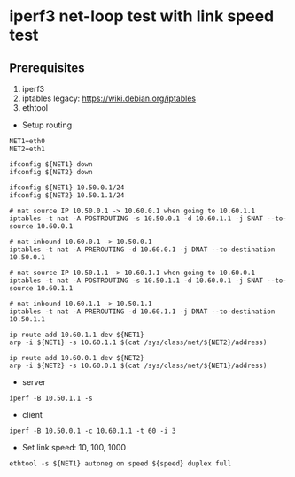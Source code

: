 # iperf3 net-loop test with link speed test

## Prerequisites
1) iperf3
2) iptables legacy: https://wiki.debian.org/iptables
3) ethtool


* Setup routing
```
NET1=eth0
NET2=eth1

ifconfig ${NET1} down
ifconfig ${NET2} down

ifconfig ${NET1} 10.50.0.1/24
ifconfig ${NET2} 10.50.1.1/24

# nat source IP 10.50.0.1 -> 10.60.0.1 when going to 10.60.1.1
iptables -t nat -A POSTROUTING -s 10.50.0.1 -d 10.60.1.1 -j SNAT --to-source 10.60.0.1

# nat inbound 10.60.0.1 -> 10.50.0.1
iptables -t nat -A PREROUTING -d 10.60.0.1 -j DNAT --to-destination 10.50.0.1

# nat source IP 10.50.1.1 -> 10.60.1.1 when going to 10.60.0.1
iptables -t nat -A POSTROUTING -s 10.50.1.1 -d 10.60.0.1 -j SNAT --to-source 10.60.1.1

# nat inbound 10.60.1.1 -> 10.50.1.1
iptables -t nat -A PREROUTING -d 10.60.1.1 -j DNAT --to-destination 10.50.1.1

ip route add 10.60.1.1 dev ${NET1}
arp -i ${NET1} -s 10.60.1.1 $(cat /sys/class/net/${NET2}/address)

ip route add 10.60.0.1 dev ${NET2} 
arp -i ${NET2} -s 10.60.0.1 $(cat /sys/class/net/${NET1}/address) 

```

* server
```
iperf -B 10.50.1.1 -s
```

* client
```
iperf -B 10.50.0.1 -c 10.60.1.1 -t 60 -i 3
```

* Set link speed: 10, 100, 1000
```
ethtool -s ${NET1} autoneg on speed ${speed} duplex full
```
